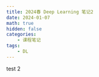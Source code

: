```yaml
---
title: 2024春 Deep Learning 笔记2
date: 2024-01-07
math: true
hidden: false
categories:
    - 课程笔记
tags:
    - DL
---
```


test 2